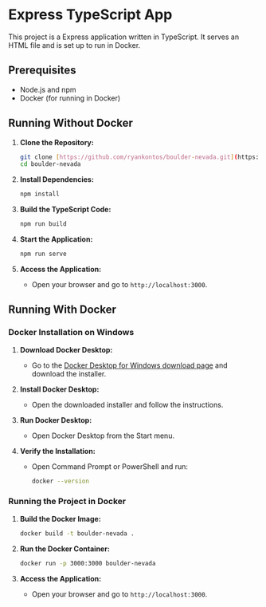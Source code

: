 

# Express TypeScript App

This project is a Express application written in TypeScript. It serves an HTML file and is set up to run in Docker.

## Prerequisites

- Node.js and npm
- Docker (for running in Docker)

## Running Without Docker

1. **Clone the Repository:**

   ```sh
   git clone [https://github.com/ryankontos/boulder-nevada.git](https://github.com/ryankontos/boulder-nevada.git)
   cd boulder-nevada
   ```

2. **Install Dependencies:**

   ```sh
   npm install
   ```

3. **Build the TypeScript Code:**

   ```sh
   npm run build
   ```

4. **Start the Application:**

   ```sh
   npm run serve
   ```

5. **Access the Application:**

   - Open your browser and go to `http://localhost:3000`.

## Running With Docker

### Docker Installation on Windows

1. **Download Docker Desktop:**
   - Go to the [Docker Desktop for Windows download page](https://www.docker.com/products/docker-desktop) and download the installer.

2. **Install Docker Desktop:**
   - Open the downloaded installer and follow the instructions.

3. **Run Docker Desktop:**
   - Open Docker Desktop from the Start menu.

4. **Verify the Installation:**
   - Open Command Prompt or PowerShell and run:
     ```sh
     docker --version
     ```

### Running the Project in Docker

1. **Build the Docker Image:**

   ```sh
   docker build -t boulder-nevada .
   ```

2. **Run the Docker Container:**

   ```sh
   docker run -p 3000:3000 boulder-nevada
   ```

3. **Access the Application:**

   - Open your browser and go to `http://localhost:3000`.
